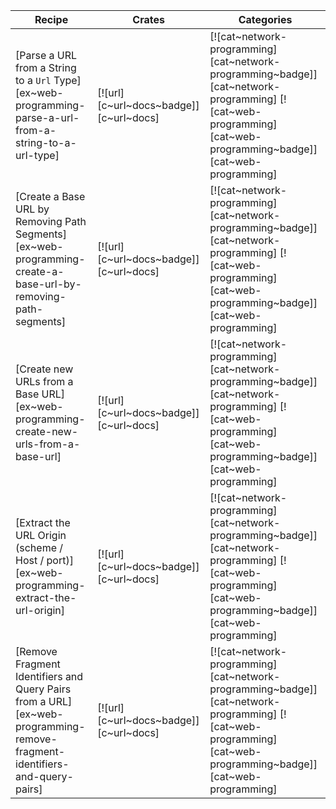 | Recipe | Crates | Categories |
|--------|--------|------------|
| [Parse a URL from a String to a `Url` Type][ex~web-programming-parse-a-url-from-a-string-to-a-url-type] | [![url][c~url~docs~badge]][c~url~docs] | [![cat~network-programming][cat~network-programming~badge]][cat~network-programming] [![cat~web-programming][cat~web-programming~badge]][cat~web-programming] |
| [Create a Base URL by Removing Path Segments][ex~web-programming-create-a-base-url-by-removing-path-segments] | [![url][c~url~docs~badge]][c~url~docs] | [![cat~network-programming][cat~network-programming~badge]][cat~network-programming] [![cat~web-programming][cat~web-programming~badge]][cat~web-programming] |
| [Create new URLs from a Base URL][ex~web-programming-create-new-urls-from-a-base-url] | [![url][c~url~docs~badge]][c~url~docs] | [![cat~network-programming][cat~network-programming~badge]][cat~network-programming] [![cat~web-programming][cat~web-programming~badge]][cat~web-programming] |
| [Extract the URL Origin (scheme / Host / port)][ex~web-programming-extract-the-url-origin] | [![url][c~url~docs~badge]][c~url~docs] | [![cat~network-programming][cat~network-programming~badge]][cat~network-programming] [![cat~web-programming][cat~web-programming~badge]][cat~web-programming] |
| [Remove Fragment Identifiers and Query Pairs from a URL][ex~web-programming-remove-fragment-identifiers-and-query-pairs] | [![url][c~url~docs~badge]][c~url~docs] | [![cat~network-programming][cat~network-programming~badge]][cat~network-programming] [![cat~web-programming][cat~web-programming~badge]][cat~web-programming] |
